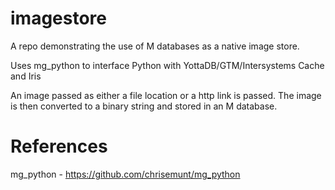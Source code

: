 # imagestore

A repo demonstrating the use of M databases as a native image store.

Uses mg_python to interface Python with YottaDB/GTM/Intersystems Cache and Iris

An image passed as either a file location or a http link is passed. The image is then converted to a binary string and stored in an M database.

# References

mg_python - https://github.com/chrisemunt/mg_python


